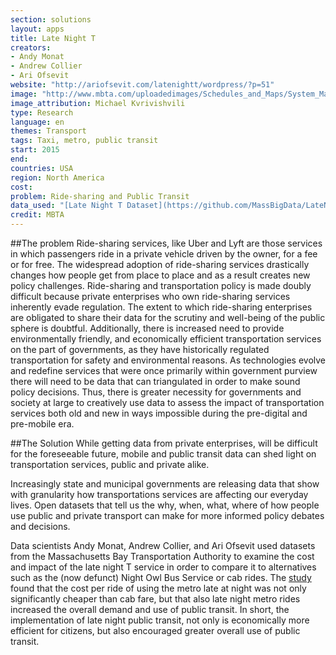 ```yaml
---
section: solutions
layout: apps
title: Late Night T
creators:
- Andy Monat
- Andrew Collier
- Ari Ofsevit
website: "http://ariofsevit.com/latenightt/wordpress/?p=51"
image: "http://www.mbta.com/uploadedimages/Schedules_and_Maps/System_Map/Survey%20Map%201%20lg.jpg"
image_attribution: Michael Kvrivishvili
type: Research
language: en
themes: Transport
tags: Taxi, metro, public transit
start: 2015
end:
countries: USA
region: North America
cost:
problem: Ride-sharing and Public Transit
data_used: "[Late Night T Dataset](https://github.com/MassBigData/LateNightT/), [Massachusetts Bay Transportation Authority API](http://realtime.mbta.com/portal)"
credit: MBTA
---
```

##The problem
Ride-sharing services, like Uber and Lyft are those services in which passengers ride in a private vehicle driven by the owner, for a fee or for free. The widespread adoption of ride-sharing services drastically changes how people get from place to place and as a result creates new policy challenges.
Ride-sharing and transportation policy is made doubly difficult because private enterprises who own ride-sharing services inherently evade regulation.
The extent to which ride-sharing enterprises are obligated to share their data for the scrutiny and well-being of the public sphere is doubtful. Additionally, there is increased need to provide environmentally friendly, and economically efficient transportation services on the part of governments, as they have historically regulated transportation for safety and environmental reasons.
As technologies evolve and redefine services that were once primarily within government purview there will need to be data that can triangulated in order to make sound policy decisions. Thus, there is greater necessity for governments and society at large to creatively use data to assess the impact of transportation services both old and new in ways impossible during the pre-digital and pre-mobile era.

##The Solution
While getting data from private enterprises, will be difficult for the foreseeable future, mobile and public transit data can shed light on transportation services, public and private alike.

Increasingly state and municipal governments are releasing data that show with granularity how transportations services are affecting our everyday lives. Open datasets that tell us the why, when, what, where of how people use public and private transport can make for more informed policy debates and decisions.  

Data scientists Andy Monat, Andrew Collier, and Ari Ofsevit used datasets from the Massachusetts Bay Transportation Authority to examine the cost and impact of the late night T service in order to compare it to alternatives such as the (now defunct) Night Owl Bus Service or cab rides. The [study](http://ariofsevit.com/latenightt/wordpress/?p=51) found that the cost per ride of using the metro late at night was not only significantly cheaper than cab fare, but that also late night metro rides increased the overall demand and use of public transit. In short, the implementation of late night public transit, not only is economically more efficient for citizens, but also encouraged greater overall use of public transit.
